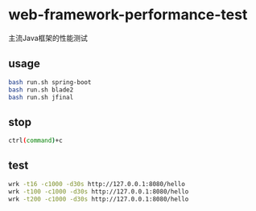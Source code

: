 # web-framework-performance-test

主流Java框架的性能测试

## usage

```bash
bash run.sh spring-boot
bash run.sh blade2
bash run.sh jfinal
```

## stop

```bash
ctrl(command)+c
```

## test

```bash
wrk -t16 -c1000 -d30s http://127.0.0.1:8080/hello
wrk -t100 -c1000 -d30s http://127.0.0.1:8080/hello
wrk -t200 -c1000 -d30s http://127.0.0.1:8080/hello
```